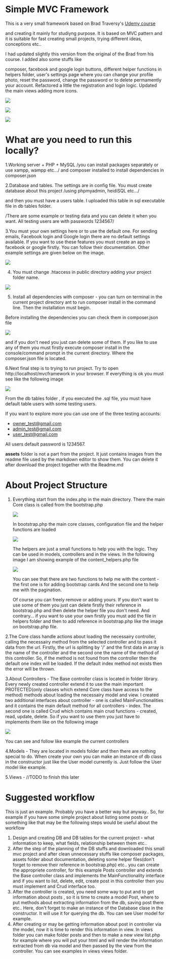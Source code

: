 # Simple MVC Framework

This is a very small framework based on Brad Traversy's [Udemy course](https://www.udemy.com/share/101Zcs3@glIxZUWZNdpB_oEkbhKFBV0iCzgCXKdE92_ch-T4V9gNxQtNKDGq1_mkAXpoAvq2/)

and creating it mainly for studiyng purpose. It is based on MVC pattern and it is suitable for fast creating small projects, trying different ideas, conceptions etc..

I had updated slightly this version from the original of the Brad from his course. I added also some stuffs like

composer, facebook and google login buttons, different helper functions in helpers folder, user's settings page where you can change your profile photo, reset the password, change the password or to delete permamently your account. Refactored a little the registration and login logic. Updated the main views adding more icons.

![](assets/20211026_112436_Screenshot_281.png)

![](assets/20211026_112846_Screenshot_281.png)

![](assets/20211026_112931_image.png)

# What are you need to run this locally?

1.Working server + PHP + MySQL /you can install packages separately or use xampp, wampp etc.../ and composer installed to install dependencies in composer.json

2.Database and tables. The settings are in config file. You must create database about this project /using phpmyadmin, heidiSQL etc.../

and then you must have a users table. I uploaded this table in sql executable file in db tables folder.

/There are some example or testing data and you can delete it when you want. All testing users are with passwords 1234567/

3.You must your own settings here or to use the default one. For sending emails, Facebook login and
Google login there are no default settings available. If you want to use these features you must create an app in facebook or google firstly. You can follow their documentation.
Other example settings are given below on the image.

![](assets/20211026_114951_image.png)

4. You must change .htaccess in public directory adding your project folder name.

![](assets/20211026_203027_image.png)

5. Install all dependencies with composer - you can turn on terminal in the current project directory ant to run
   composer install in the command line. Then the installation must begin.

Before installing the dependencies you can check them in composer.json file

![](assets/20211026_223333_image.png)

and if you don't need you just can delete some of them. If you like to use any of them you must firstly execute
composer install in the console/command prompt in the current directory. Where the composer.json file is located.

6.Next final step is to trying to run project. Try to open http://localhost/mvcframework in your browser. If everything is ok you must see like the following image

![](assets/20211027_133409_image.png)

From the db tables folder , if you executed the .sql file, you must have default table users with some testing users.

If you want to explore more you can use one of the three testing accounts:

* owner_test@gmail.com
* admin_test@gmail.com
* user_test@gmail.com

All users default password is 1234567.

**assets** folder is not a part from the project. It just contains images from the readme file used by the markdown editor to show them. You can delete it after download the project together with the Readme.md

# About Project Structure

1. Everything start from the index.php in the main directory. There the main Core class is called from the bootstrap.php

   ![](assets/20211027_140140_image.png)

   In bootstrap.php the main core classes, configuration file and the helper functions are loaded

   ![](assets/20211027_140332_image.png)

   The helpers are just a small functions to help you with the logic. They can be used in models, controllers and in the views. In the following image I am showing example of the content_helpers.php file

   ![](assets/20211027_142350_image.png)

   You can see that there are two functions to help me with the content - the first one is for adding bootstrap cards
   And the second one to help me with the pagination.

   Of course you can freely remove or adding yours. If you don't want to use some of them you just can delete firstly their reference in bootstrap.php and then delete the helper file you don't need. And contrary... if you want to use your own firstly you must add the file in helpers folder and then to add reference in bootstrap.php like the image on bootstrap.php file.

2.The Core class handle actions about loading the necessairy controller, calling the necessairy method from the selected controller and to pass it data from the url. Firstly, the url is splitting by '/' and the first data in array is the name of the controller and the second one the name of the method of this controller. So, if the method is not found from the controller then the default one index will be loaded. If the default index method not exists then the error will be thrown.

3.About Controllers - The Base controller class is located in folder library. Every newly created controller extend it to use the main important PROTECTED(only classes which extend Core class have access to the method) methods about loading the necessairy model and view. I created two additional interfaces about controller - one is called MainFunctionalities and it contains the main default method for all controllers - index. The second one is called Crud which contains main crud functions - created, read, update, delete. So if you want to use them you just have to implements them like on the following image

![](assets/20211027_153348_image.png)

You can see and follow like example the current controllers

4.Models - They are located in models folder and then there are nothing special to do. When create your own you can make an instance of db class in the constructor just like the User model currently is. Just follow the User model like example.

5.Views - //TODO to finish this later

# Suggested workflow

This is just an example. Probably you have a better way but anyway.. So, for example if you have some simple project about listing some posts or something like that may be the following steps would be useful about the workflow

1. Design and creating DB and DB tables for the current project - what information to keep, what fields, relationship between them etc..
2. After the step of the planning of the DB stuffs and downloaded this small mvc project and after clean unnecessary stuffs like composer packages, assets folder about documentation, deleting some helper files(don't forget to remove their reference in bootstrap.php) etc.. you can create the appropriete controller, for this example Posts controller and extends the Base controller class and implements the MainFunctionality interface and if you want to list, delete, edit, create post in this controller then you must implement and Crud interface too.
3. After the controller is created, you need some way to put and to get information about posts , so it is time to create a model Post, where to put methods about extracting information from the db, saving post there etc..
   Here, don't forget to make an instance of the Database clase in the constructor. It will use it for querying the db. You can see User model for example.
4. After creating or may be getting information about post in controller via the model, now it is time to render this information in view. In views folder you can make folder posts and then to make a new view list.php for example where you will put your html and will render the information extracted from db via model and then passed by the view from the controller. You can see examples in views views folder.
